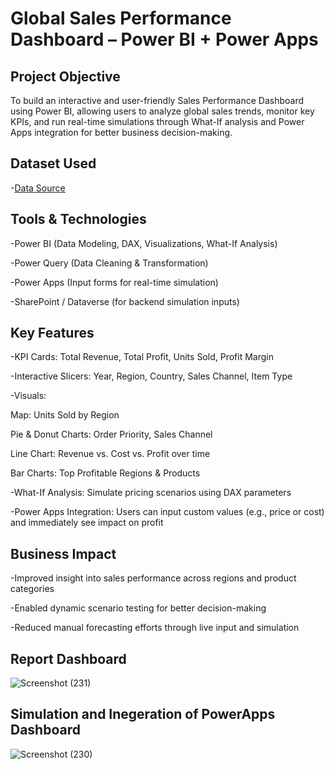 # Global Sales Performance Dashboard – Power BI + Power Apps

## Project Objective
To build an interactive and user-friendly Sales Performance Dashboard using Power BI, allowing users to analyze global sales trends, monitor key KPIs, and run real-time simulations through What-If analysis and Power Apps integration for better business decision-making.

## Dataset Used
-<a href="https://github.com/maysherai/Sales-Analysis--Dashboard/blob/main/Sales%20Records%201.csv">Data Source</a>

## Tools & Technologies
-Power BI (Data Modeling, DAX, Visualizations, What-If Analysis)

-Power Query (Data Cleaning & Transformation)

-Power Apps (Input forms for real-time simulation)

-SharePoint / Dataverse (for backend simulation inputs)

## Key Features
-KPI Cards: Total Revenue, Total Profit, Units Sold, Profit Margin

-Interactive Slicers: Year, Region, Country, Sales Channel, Item Type

-Visuals:

  Map: Units Sold by Region

  Pie & Donut Charts: Order Priority, Sales Channel

  Line Chart: Revenue vs. Cost vs. Profit over time

  Bar Charts: Top Profitable Regions & Products

-What-If Analysis: Simulate pricing scenarios using DAX parameters

-Power Apps Integration: Users can input custom values (e.g., price or cost) and immediately see impact on profit

## Business Impact
-Improved insight into sales performance across regions and product categories

-Enabled dynamic scenario testing for better decision-making

-Reduced manual forecasting efforts through live input and simulation

## Report Dashboard
![Screenshot (231)](https://github.com/user-attachments/assets/8d326c05-eaff-4ce3-9261-10044d04f86b)

## Simulation and Inegeration of PowerApps Dashboard
![Screenshot (230)](https://github.com/user-attachments/assets/93bae0fc-7288-4cf5-9db9-fb58e37c2a91)

